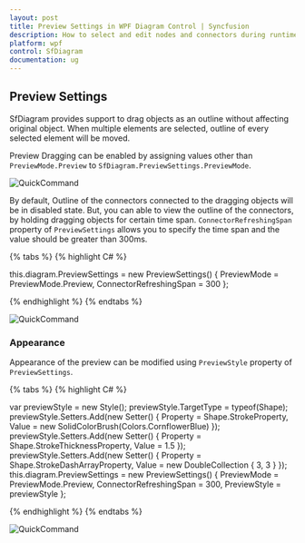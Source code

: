 ```yaml
---
layout: post
title: Preview Settings in WPF Diagram Control | Syncfusion
description: How to select and edit nodes and connectors during runtime and how to arrange the node and connectors while dragging?
platform: wpf
control: SfDiagram
documentation: ug
---
```

## Preview Settings

SfDiagram provides support to drag objects as an outline without affecting original object. When multiple elements are selected, outline of every selected element will be moved.

Preview Dragging can be enabled by assigning values other than `PreviewMode.Preview` to `SfDiagram.PreviewSettings.PreviewMode`.

![QuickCommand](Interaction/Interaction_images/QuickCommand_img.png)

By default, Outline of the connectors connected to the dragging objects will be in disabled state. But, you can able to view the outline of the connectors, by holding dragging objects for certain time span. `ConnectorRefreshingSpan` property of `PreviewSettings` allows you to specify the time span and the value should be greater than 300ms.

{% tabs %}
{% highlight C# %}

this.diagram.PreviewSettings = new PreviewSettings() { PreviewMode = PreviewMode.Preview, ConnectorRefreshingSpan = 300 };

{% endhighlight %}
{% endtabs %}

![QuickCommand](Interaction/Interaction_images/QuickCommand_img2.png)

### Appearance

Appearance of the preview can be modified using `PreviewStyle` property of `PreviewSettings`.

{% tabs %}
{% highlight C# %}

var previewStyle = new Style();
previewStyle.TargetType = typeof(Shape);
previewStyle.Setters.Add(new Setter() 
{ 
    Property = Shape.StrokeProperty, 
    Value = new SolidColorBrush(Colors.CornflowerBlue) 
});
previewStyle.Setters.Add(new Setter()
{
    Property = Shape.StrokeThicknessProperty, 
    Value = 1.5
});
previewStyle.Setters.Add(new Setter()
{ 
    Property = Shape.StrokeDashArrayProperty, 
    Value = new DoubleCollection { 3, 3 }
});
this.diagram.PreviewSettings = new PreviewSettings() 
{ 
    PreviewMode = PreviewMode.Preview, 
    ConnectorRefreshingSpan = 300, 
    PreviewStyle = previewStyle
};

{% endhighlight %}
{% endtabs %}

![QuickCommand](Interaction/Interaction_images/QuickCommand_img3.png)
